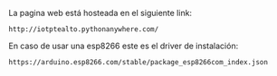 La pagina web está hosteada en el siguiente link:

    http://iotptealto.pythonanywhere.com/

En caso de usar una esp8266 este es el driver de instalación: 

    https://arduino.esp8266.com/stable/package_esp8266com_index.json
